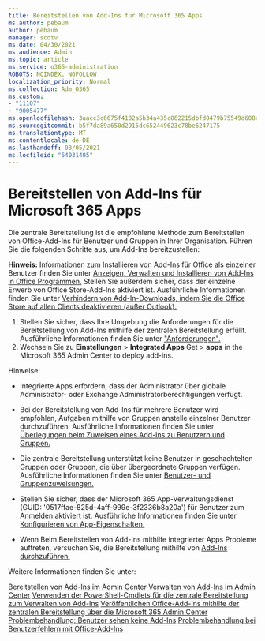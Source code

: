 ```yaml
---
title: Bereitstellen von Add-Ins für Microsoft 365 Apps
ms.author: pebaum
author: pebaum
manager: scotv
ms.date: 04/30/2021
ms.audience: Admin
ms.topic: article
ms.service: o365-administration
ROBOTS: NOINDEX, NOFOLLOW
localization_priority: Normal
ms.collection: Adm_O365
ms.custom:
- "11107"
- "9005477"
ms.openlocfilehash: 3aacc3c6675f4102a5b34a435c862215dbfd0479b75549d608ed3c91021ed3d7
ms.sourcegitcommit: b5f7da89a650d2915dc652449623c78be6247175
ms.translationtype: MT
ms.contentlocale: de-DE
ms.lasthandoff: 08/05/2021
ms.locfileid: "54031405"
---
```

# <a name="deploying-add-ins-for-microsoft-365-apps"></a>Bereitstellen von Add-Ins für Microsoft 365 Apps

Die zentrale Bereitstellung ist die empfohlene Methode zum Bereitstellen von Office-Add-Ins für Benutzer und Gruppen in Ihrer Organisation. Führen Sie die folgenden Schritte aus, um Add-Ins bereitzustellen:

**Hinweis:** Informationen zum Installieren von Add-Ins für Office als einzelner Benutzer finden Sie unter [Anzeigen, Verwalten und Installieren von Add-Ins in Office Programmen.](https://support.microsoft.com/topic/view-manage-and-install-add-ins-in-office-programs-16278816-1948-4028-91e5-76dca5380f8d) Stellen Sie außerdem sicher, dass der einzelne Erwerb von Office Store-Add-Ins aktiviert ist. Ausführliche Informationen finden Sie unter [Verhindern von Add-In-Downloads, indem Sie die Office Store auf allen Clients deaktivieren (außer Outlook).](https://docs.microsoft.com/microsoft-365/admin/manage/manage-addins-in-the-admin-center?view=o365-worldwide#prevent-add-in-downloads-by-turning-off-the-office-store-across-all-clients-except-outlook)

1. Stellen Sie sicher, dass Ihre Umgebung die Anforderungen für die Bereitstellung von Add-Ins mithilfe der zentralen Bereitstellung erfüllt. Ausführliche Informationen finden Sie unter ["Anforderungen".](https://docs.microsoft.com/microsoft-365/admin/manage/centralized-deployment-of-add-ins?#requirements)
2. Wechseln Sie zu **Einstellungen**  >  **Integrated Apps** Get  >  **apps** in the Microsoft 365 Admin Center to deploy add-ins. 

Hinweise: 

- Integrierte Apps erfordern, dass der Administrator über globale Administrator- oder Exchange Administratorberechtigungen verfügt.

- Bei der Bereitstellung von Add-Ins für mehrere Benutzer wird empfohlen, Aufgaben mithilfe von Gruppen anstelle einzelner Benutzer durchzuführen. Ausführliche Informationen finden Sie unter [Überlegungen beim Zuweisen eines Add-Ins zu Benutzern und Gruppen.](https://docs.microsoft.com/microsoft-365/admin/manage/manage-deployment-of-add-ins?view=o365-worldwide#considerations-when-assigning-an-add-in-to-users-and-groups)

- Die zentrale Bereitstellung unterstützt keine Benutzer in geschachtelten Gruppen oder Gruppen, die über übergeordnete Gruppen verfügen. Ausführliche Informationen finden Sie unter [Benutzer- und Gruppenzuweisungen.](https://docs.microsoft.com/microsoft-365/admin/manage/centralized-deployment-of-add-ins?view=o365-worldwide#user-and-group-assignments)

- Stellen Sie sicher, dass der Microsoft 365 App-Verwaltungsdienst (GUID: '0517ffae-825d-4aff-999e-3f2336b8a20a') für Benutzer zum Anmelden aktiviert ist. Ausführliche Informationen finden Sie unter [Konfigurieren von App-Eigenschaften.](https://docs.microsoft.com/azure/active-directory/manage-apps/add-application-portal-configure#configure-app-properties)

- Wenn Beim Bereitstellen von Add-Ins mithilfe integrierter Apps Probleme auftreten, versuchen Sie, die Bereitstellung mithilfe von [Add-Ins durchzuführen.](https://admin.microsoft.com/AdminPortal/Home?#/Settings/AddIns)

Weitere Informationen finden Sie unter:

[Bereitstellen von Add-Ins im Admin Center](https://docs.microsoft.com/microsoft-365/admin/manage/manage-deployment-of-add-ins) 
 [Verwalten von Add-Ins im Admin Center](https://docs.microsoft.com/microsoft-365/admin/manage/manage-addins-in-the-admin-center) 
 [Verwenden der PowerShell-Cmdlets für die zentrale Bereitstellung zum Verwalten von Add-Ins](https://docs.microsoft.com/microsoft-365/enterprise/use-the-centralized-deployment-powershell-cmdlets-to-manage-add-ins) 
 [Veröffentlichen Office-Add-Ins mithilfe der zentralen Bereitstellung über die Microsoft 365 Admin Center](https://docs.microsoft.com/office/dev/add-ins/publish/centralized-deployment#publish-an-office-add-in-via-centralized-deployment) 
 [Problembehandlung: Benutzer sehen keine Add-Ins](https://docs.microsoft.com/office365/troubleshoot/access-management/user-not-seeing-add-ins) 
 [Problembehandlung bei Benutzerfehlern mit Office-Add-Ins](https://docs.microsoft.com/office/dev/add-ins/testing/testing-and-troubleshooting)